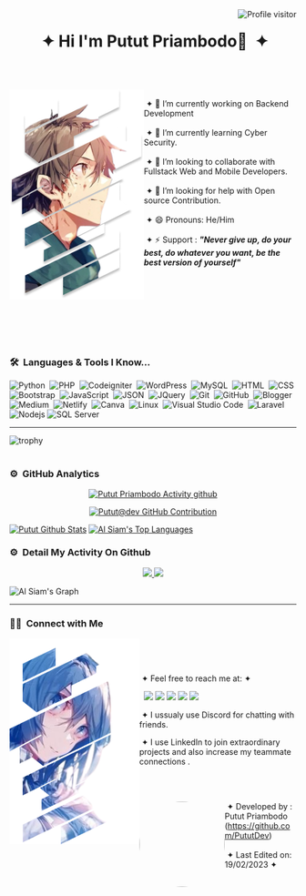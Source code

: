<a href="https://komarev.com/ghpvc/?username=pututdev">
<img align="right" src="https://komarev.com/ghpvc/?username=pututdev&label=Visitors&color=0e75b6&style=flat" alt="Profile visitor" />
</a>

<h1 align="center"> &nbsp;&#10022; Hi I'm Putut Priambodo👋  &nbsp;&#10022;</h1>
<br><br>
<div>
  <div>
    <img src="./assets/image/haruhiro.png" align="left">
    <p align="left">
      <br>
      &nbsp;&#10022; 🔭 I’m currently working on Backend Development
      <br><br>
      &nbsp;&#10022; 🌱 I’m currently learning Cyber Security.
      <br><br>
      &nbsp;&#10022; 👯 I’m looking to collaborate with Fullstack Web and Mobile Developers.
      <br><br>
      &nbsp;&#10022; 🤔 I’m looking for help with Open source Contribution.
      <br><br>
      &nbsp;&#10022; 😄 Pronouns: He/Him
      <br><br>
     &nbsp;&#10022; ⚡ Support : <b><i>"Never give up, do your best, do whatever you want, be the best version of yourself"</i></b>
    </p>
  </div>
</div>

<br><br><br><br><br><br><br>

### 🛠 &nbsp;Languages & Tools I Know...

![Python](https://img.shields.io/badge/-Python-05122A?style=flat&logo=python)&nbsp;
![PHP](https://img.shields.io/badge/-PHP-05122A?style=flat&logo=php)&nbsp;
![Codeigniter](https://img.shields.io/badge/-Codeigniter-05122A?style=flat&logo=codeigniter)&nbsp;
![WordPress](https://img.shields.io/badge/-WordPress-blue?style=flat&logo=wordpress)&nbsp;
![MySQL](https://img.shields.io/badge/-MySQL-05122A?style=flat&logo=mysql)&nbsp;
![HTML](https://img.shields.io/badge/-HTML-05122A?style=flat&logo=HTML5)&nbsp;
![CSS](https://img.shields.io/badge/-CSS-05122A?style=flat&logo=CSS3&logoColor=1572B6)&nbsp;
![Bootstrap](https://img.shields.io/badge/-Bootstrap-05122A?style=flat&logo=bootstrap&logoColor=563D7C)&nbsp;
![JavaScript](https://img.shields.io/badge/-JavaScript-05122A?style=flat&logo=javascript)&nbsp;
![JSON](https://img.shields.io/badge/-JSON-02569B?style=flat&logo=json)&nbsp;
![JQuery](https://img.shields.io/badge/-JQuery-blue?style=flat&logo=jquery)&nbsp;
![Git](https://img.shields.io/badge/-Git-05122A?style=flat&logo=git)&nbsp;
![GitHub](https://img.shields.io/badge/-GitHub-05122A?style=flat&logo=github)&nbsp;
![Blogger](https://img.shields.io/badge/Blogger-FF5722?style=flat&logo=blogger&logoColor=white)&nbsp;
![Medium](https://img.shields.io/badge/Medium-12100E?style=flat&logo=medium&logoColor=white)&nbsp;
![Netlify](https://img.shields.io/badge/Netlify-00C7B7?style=flat&logo=netlify&logoColor=white)&nbsp;
![Canva](https://img.shields.io/badge/Canva-%2300C4CC.svg?&style=flat&logo=Canva&logoColor=white)&nbsp;
![Linux](https://img.shields.io/badge/Linux-FCC624?style=flat&logo=linux&logoColor=black)&nbsp;
![Visual Studio Code](https://img.shields.io/badge/-Visual%20Studio%20Code-05122A?style=flat&logo=visual-studio-code&logoColor=007ACC)&nbsp;
![Laravel](https://img.shields.io/badge/-Laravel%20-05122A?style=flat&logo=laravel)&nbsp;
![Nodejs](https://img.shields.io/badge/-Nodejs-3C873A?style=flat&&labelColor=black&logo=node.js&logoColor=3C873A)
![SQL Server](https://img.shields.io/badge/Microsoft%20SQL%20Server-CC2927?logo=microsoftsqlserver&logoColor=fff&style=flat)



---



 ![trophy](https://github-profile-trophy.vercel.app/?username=pututdev&theme=juicyfresh&no-frame=true&row=1&&margin-w=20&no-bg=true)
  <br ><br >

### ⚙️ &nbsp;GitHub Analytics

<p align="center">
<a href="https://github.com/pututdev">
<img src="https://github-readme-streak-stats.herokuapp.com/?user=pututdev&theme=radical&border=7F3FBF&background=0D1117" alt="Putut Priambodo Activity github"/>
</a>
</p>

<p align="center">
<a href="https://github.com/pututdev">
<img src="https://github-profile-summary-cards.vercel.app/api/cards/profile-details?username=pututdev&theme=radical" alt="Putut@dev GitHub Contribution"/>
</a>
</p>

<a>
<a href="https://github.com/pututdev"><img alt="Putut Github Stats" src="https://denvercoder1-github-readme-stats.vercel.app/api?username=pututdev&show_icons=true&count_private=true&theme=react&border_color=7F3FBF&bg_color=0D1117&title_color=F85D7F&icon_color=F8D866" height="192px" width="49.5%"/></a>
<a href="https://github.com/pututdev"><img alt="Al Siam's Top Languages" src="https://denvercoder1-github-readme-stats.vercel.app/api/top-langs/?username=feyto81&langs_count=8&layout=compact&theme=react&border_color=7F3FBF&bg_color=0D1117&title_color=F85D7F&icon_color=F8D866" height="192px" width="49.5%"/></a>
<br/>
</a>

### ⚙️ &nbsp;Detail My Activity On Github
<p align="center">
<a href="https://github.com/pututdev">
  <img height="180em" src="https://github-readme-stats-eight-theta.vercel.app/api?username=pututdev&show_icons=true&theme=algolia&include_all_commits=true&count_private=true"/>
  <img height="180em" src="https://github-readme-stats-eight-theta.vercel.app/api/top-langs/?username=pututdev&layout=compact&langs_count=8&theme=algolia"/>
</a>
</p>

![Al Siam's Graph](https://github-readme-activity-graph.vercel.app/graph?username=pututdev&custom_title=Putut%20Daily%20Github%20Activity%20Graph&bg_color=0D1117&color=7F3FBF&line=7F3FBF&point=7F3FBF&area_color=FFFFFF&title_color=FFFFFF&area=true)

---



### 🤝🏻 &nbsp;Connect with Me

<div>
 <div>
  <img src="./assets/image/mary.png" align="left">
  <p align="right">

   &nbsp;
   
   &nbsp;
    
   &nbsp;&#10022; Feel free to reach me at: &#10022;

   &nbsp; 
   <a href="https://discord.com/users/1122382759990657044" target="_blank"><img src="https://img.shields.io/badge/discord-%237289DA.svg?&style=for-the-badge&logo=discord&logoColor=white" /></a>
   <a href="https://cyberprogrammingcenter.blogspot.com/"><img src="https://img.shields.io/badge/-pututdev.my.id-3423A6?style=for-the-badge&logo=Google-Chrome&logoColor=white"/></a>
   <a href="https://www.linkedin.com/in/putut-priambodo-19b739225/"><img src="https://img.shields.io/badge/-Putut%20Priambodo-0077B5?style=for-the-badge&logo=Linkedin&logoColor=white"/></a>
   <a href="https://www.instagram.com/pututdev/"><img src="https://img.shields.io/badge/-@pututdev-E4405F?style=for-the-badge&logo=Instagram&logoColor=white"/></a>
   <a href="https://pututdev.netlify.app/"><img src="https://img.shields.io/badge/-Netlify Apps-1877F2?style=for-the-badge&logo=netlify&logoColor=white"/></a>

   &nbsp;&#10022; I ussualy use Discord for chatting with friends.
   
   &nbsp;&#10022; I use LinkedIn to join extraordinary projects and also increase my teammate connections .
  </p>
 </div>
</div>
<br><br>
<div>
 <div>
 <img src="https://g.top4top.io/p_2999t6gc91.png" width="150px" height="150px" style="border-radius: 100px;" align="left">
  <p align="right">
    
   &nbsp;&#10022; Developed by : Putut Priambodo (https://github.com/PututDev)
   <br><br>
   &nbsp;&#10022; Last Edited on: 19/02/2023 &#10022;
  </p>
 </div>
</div>

